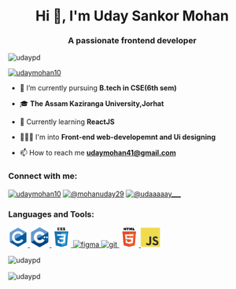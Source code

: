 <h1 align="center">Hi 👋, I'm Uday Sankor Mohan</h1>
<h3 align="center">A passionate frontend developer </h3>



<p align="left"> <img src="https://komarev.com/ghpvc/?username=udaypd&label=Profile%20views&color=0e75b6&style=flat" alt="udaypd" /> </p>

<p align="left"> <a href="https://twitter.com/udaymohan10" target="blank"><img src="https://img.shields.io/twitter/follow/udaymohan10?logo=twitter&style=for-the-badge" alt="udaymohan10" /></a> </p>

- 🔭 I’m currently pursuing **B.tech in CSE(6th sem)**

- 🎓 **The Assam Kaziranga University,Jorhat**

- 📝 Currently learning **ReactJS**

- 👨🏻‍💻 I'm into **Front-end web-developemnt and Ui designing**

- 📫 How to reach me **udaymohan41@gmail.com**

<h3 align="left">Connect with me:</h3>
<p align="left">
<a href="https://twitter.com/udaymohan10" target="blank"><img align="center" src="https://raw.githubusercontent.com/rahuldkjain/github-profile-readme-generator/master/src/images/icons/Social/twitter.svg" alt="udaymohan10" height="30" width="40" /></a>
<a href="https://linkedin.com/in/mohanuday29" target="blank"><img align="center" src="https://raw.githubusercontent.com/rahuldkjain/github-profile-readme-generator/master/src/images/icons/Social/linked-in-alt.svg" alt="@mohanuday29" height="30" width="40" /></a>
<a href="https://instagram.com/udaaaaay___" target="blank"><img align="center" src="https://raw.githubusercontent.com/rahuldkjain/github-profile-readme-generator/master/src/images/icons/Social/instagram.svg" alt="@udaaaaay___" height="30" width="40" /></a>
</p>

<h3 align="left">Languages and Tools:</h3>
<p align="left"> <a href="https://www.cprogramming.com/" target="_blank" rel="noreferrer"> <img src="https://raw.githubusercontent.com/devicons/devicon/master/icons/c/c-original.svg" alt="c" width="40" height="40"/> </a> <a href="https://www.w3schools.com/cpp/" target="_blank" rel="noreferrer"> <img src="https://raw.githubusercontent.com/devicons/devicon/master/icons/cplusplus/cplusplus-original.svg" alt="cplusplus" width="40" height="40"/> </a> <a href="https://www.w3schools.com/css/" target="_blank" rel="noreferrer"> <img src="https://raw.githubusercontent.com/devicons/devicon/master/icons/css3/css3-original-wordmark.svg" alt="css3" width="40" height="40"/> </a> <a href="https://www.figma.com/" target="_blank" rel="noreferrer"> <img src="https://www.vectorlogo.zone/logos/figma/figma-icon.svg" alt="figma" width="40" height="40"/> </a> <a href="https://git-scm.com/" target="_blank" rel="noreferrer"> <img src="https://www.vectorlogo.zone/logos/git-scm/git-scm-icon.svg" alt="git" width="40" height="40"/> </a> <a href="https://www.w3.org/html/" target="_blank" rel="noreferrer"> <img src="https://raw.githubusercontent.com/devicons/devicon/master/icons/html5/html5-original-wordmark.svg" alt="html5" width="40" height="40"/> </a> <a href="https://developer.mozilla.org/en-US/docs/Web/JavaScript" target="_blank" rel="noreferrer"> <img src="https://raw.githubusercontent.com/devicons/devicon/master/icons/javascript/javascript-original.svg" alt="javascript" width="40" height="40"/> </a> </p>

<p><img align="center" src="https://github-readme-stats.vercel.app/api/top-langs?username=udaypd&show_icons=true&locale=en&layout=compact" alt="udaypd" /></p>

<p><img align="center" src="https://github-readme-streak-stats.herokuapp.com/?user=udaypd&" alt="udaypd" /></p>
